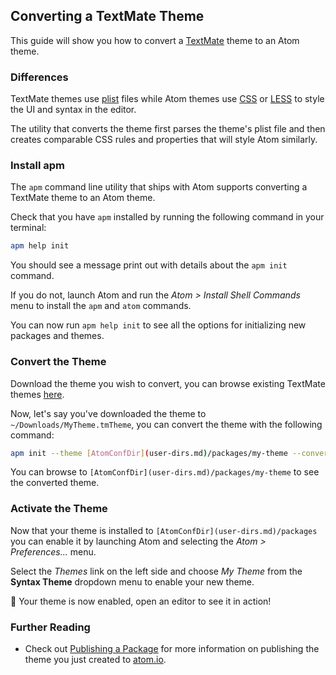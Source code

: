 ## Converting a TextMate Theme

This guide will show you how to convert a [TextMate][TextMate] theme to an Atom
theme.

### Differences

TextMate themes use [plist][plist] files while Atom themes use [CSS][CSS] or
[LESS][LESS] to style the UI and syntax in the editor.

The utility that converts the theme first parses the theme's plist file and
then creates comparable CSS rules and properties that will style Atom similarly.

### Install apm

The `apm` command line utility that ships with Atom supports converting
a TextMate theme to an Atom theme.

Check that you have `apm` installed by running the following command in your
terminal:

```sh
apm help init
```

You should see a message print out with details about the `apm init` command.

If you do not, launch Atom and run the _Atom > Install Shell Commands_ menu
to install the `apm` and `atom` commands.

You can now run `apm help init` to see all the options for initializing new
packages and themes.

### Convert the Theme

Download the theme you wish to convert, you can browse existing TextMate themes
[here][TextMateThemes].

Now, let's say you've downloaded the theme to `~/Downloads/MyTheme.tmTheme`,
you can convert the theme with the following command:

```sh
apm init --theme [AtomConfDir](user-dirs.md)/packages/my-theme --convert ~/Downloads/MyTheme.tmTheme
```

You can browse to `[AtomConfDir](user-dirs.md)/packages/my-theme` to see the converted theme.

### Activate the Theme

Now that your theme is installed to `[AtomConfDir](user-dirs.md)/packages` you can enable it
by launching Atom and selecting the _Atom > Preferences..._ menu.

Select the _Themes_ link on the left side and choose _My Theme_ from the
__Syntax Theme__ dropdown menu to enable your new theme.

:tada: Your theme is now enabled, open an editor to see it in action!

### Further Reading

* Check out [Publishing a Package](publishing-a-package.html) for more information
  on publishing the theme you just created to [atom.io][atomio].

[atomio]: https://atom.io
[CSS]: http://en.wikipedia.org/wiki/Cascading_Style_Sheets
[LESS]: http://lesscss.org
[plist]: http://en.wikipedia.org/wiki/Property_list
[TextMate]: http://macromates.com
[TextMateThemes]: http://wiki.macromates.com/Themes/UserSubmittedThemes
